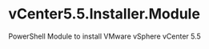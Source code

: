 vCenter5.5.Installer.Module
===========================

PowerShell Module to install VMware vSphere vCenter 5.5
